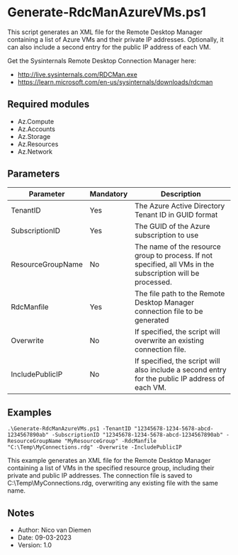 # Generate-RdcManAzureVMs.ps1

This script generates an XML file for the Remote Desktop Manager containing a list of Azure VMs and their private IP addresses. Optionally, it can also include a second entry for the public IP address of each VM.

Get the Sysinternals Remote Desktop Connection Manager here:
- http://live.sysinternals.com/RDCMan.exe
- https://learn.microsoft.com/en-us/sysinternals/downloads/rdcman

## Required modules

- Az.Compute
- Az.Accounts
- Az.Storage
- Az.Resources
- Az.Network

## Parameters

|Parameter|Mandatory|Description|
|-----|-----|----|
|TenantID|Yes|The Azure Active Directory Tenant ID in GUID format|
|SubscriptionID|Yes|The GUID of the Azure subscription to use
|ResourceGroupName|No|The name of the resource group to process. If not specified, all VMs in the subscription will be processed.
|RdcManfile|Yes|The file path to the Remote Desktop Manager connection file to be generated
|Overwrite|No|If specified, the script will overwrite an existing connection file.
|IncludePublicIP|No|If specified, the script will also include a second entry for the public IP address of each VM.

## Examples

```
.\Generate-RdcManAzureVMs.ps1 -TenantID "12345678-1234-5678-abcd-1234567890ab" -SubscriptionID "12345678-1234-5678-abcd-1234567890ab" -ResourceGroupName "MyResourceGroup" -RdcManfile "C:\Temp\MyConnections.rdg" -Overwrite -IncludePublicIP
```

This example generates an XML file for the Remote Desktop Manager containing a list of VMs in the specified resource group, including their private and public IP addresses. The connection file is saved to C:\Temp\MyConnections.rdg, overwriting any existing file with the same name.

## Notes

- Author: Nico van Diemen
- Date: 09-03-2023
- Version: 1.0
